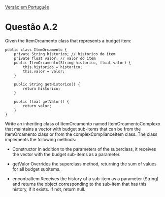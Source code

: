 [Versão em Português](Enunciado.md)

# Questão A.2

Given the ItemOrcamento class that represents a budget item:

```
public class ItemOrcamento {
    private String historico; // historico do item
    private float valor; // valor do item
    public ItemOrcamento(String historico, float valor) {
        this.historico = historico;
        this.valor = valor;
    }

    public String getHistorico() {
        return historico;
    }

    public float getValor() {
        return valor;
    }
}
```

Write an inheriting class of ItemOrcamento named ItemOrcamentoComplexo
that maintains a vector with budget sub-items that can be from the ItemOrcamento class
or from the complexComplianceItem class. The class implements the following methods:

* Constructor In addition to the parameters of the superclass, it receives the vector with the budget sub-items as a parameter.

* getValor Overrides the superclass method, returning the sum of values for all budget subitems.

* encontraItem Receives the history of a sub-item as a parameter (String) and returns the object corresponding to the sub-item that has this history, if it exists. If not, return null.
